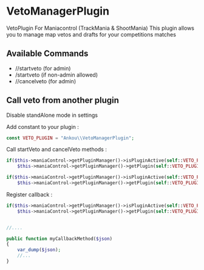 # VetoManagerPlugin
VetoPlugin For Maniacontrol (TrackMania & ShootMania)
This plugin allows you to manage map vetos and drafts for your competitions matches

## Available Commands
- //startveto      (for admin)
- /startveto       (if non-admin allowed)
- //cancelveto     (for admin)


## Call veto from another plugin
Disable standAlone mode in settings

Add constant to your plugin : 
```php
const VETO_PLUGIN = "Ankou\\VetoManagerPlugin";
```

Call startVeto and cancelVeto methods : 

```php
if($this->maniaControl->getPluginManager()->isPluginActive(self::VETO_PLUGIN))
    $this->maniaControl->getPluginManager()->getPlugin(self::VETO_PLUGIN)->startVeto("-ABBAA+ABX");

if($this->maniaControl->getPluginManager()->isPluginActive(self::VETO_PLUGIN))
    $this->maniaControl->getPluginManager()->getPlugin(self::VETO_PLUGIN)->cancelVeto();
```


Register callback : 

```php
if($this->maniaControl->getPluginManager()->isPluginActive(self::VETO_PLUGIN))
    $this->maniaControl->getPluginManager()->getPlugin(self::VETO_PLUGIN)->registerOnVetoFinishedCallBack($this, "myCallbackMethod");


//....

public function myCallbackMethod($json)
{
    var_dump($json);
    //...
}

```
